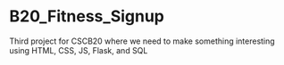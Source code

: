 # B20_Fitness_Signup
Third project for CSCB20 where we need to make something interesting using HTML, CSS, JS, Flask, and SQL

